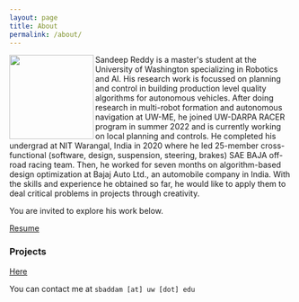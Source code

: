 ```yaml
---
layout: page
title: About
permalink: /about/
---
```


<div style="display:inline;">
<img width=150 height=150 align="left" src="https://user-images.githubusercontent.com/100727983/209484812-b6a54ee3-8cb7-4b60-91b1-cea6a8ecf6b8.jpg">
</div>

Sandeep Reddy is a master's student at the University of Washington specializing in Robotics and AI. His research work is focussed on planning and control in building production level quality algorithms for autonomous vehicles. After doing research in multi-robot formation and autonomous navigation at UW-ME, he joined UW-DARPA RACER program in summer 2022 and is currently working on local planning and controls. He completed his undergrad at NIT Warangal, India in 2020 where he led 25-member cross-functional (software, design, suspension, steering, brakes) SAE BAJA off-road racing team. Then, he worked for seven months on algorithm-based design optimization at Bajaj Auto Ltd., an automobile company in India. With the skills and experience he obtained so far, he would like to apply them to deal critical problems in projects through creativity.

You are invited to explore his work below.

[Resume](https://drive.google.com/file/d/1PgmMb10Pk7ew2wkXVtUXvtgyRYXENdLX/view?usp=share_link)

### Projects
[Here](https://sandeepreddybaddam.github.io/projects/)

You can contact me at `sbaddam [at] uw [dot] edu`
